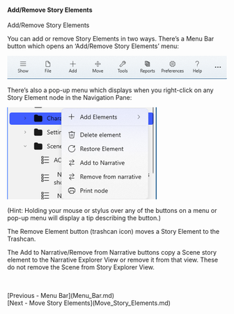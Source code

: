 #### Add/Remove Story Elements ####
Add/Remove Story Elements

You can add or remove Story Elements in two ways. There’s a Menu Bar button which opens an ‘Add/Remove Story Elements’ menu:

![](Menu-Bar-1.png)

There’s also a pop-up menu which displays when you right-click on any Story Element node in the Navigation Pane:

![](Story-Element-Flyout.png)

(Hint: Holding your mouse or stylus over any of the buttons on a menu or pop-up menu will display a tip describing the button.)


The Remove Element button (trashcan icon) moves a Story Element to the Trashcan.

The Add to Narrative/Remove from Narrative buttons copy a Scene story element to the Narrative Explorer View or remove it from that view.  These do not remove the Scene from Story Explorer View.


 <br/>
 <br/>
[Previous - Menu Bar](Menu_Bar.md) <br/>
[Next - Move Story Elements](Move_Story_Elements.md) <br/>
